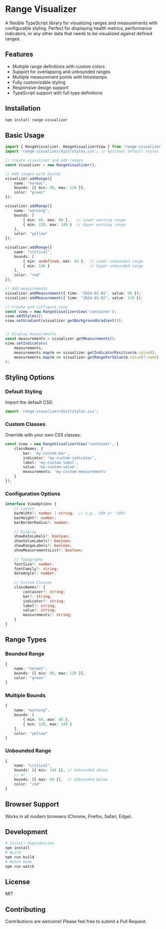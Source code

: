 # Range Visualizer

A flexible TypeScript library for visualizing ranges and measurements with configurable styling. Perfect for displaying health metrics, performance indicators, or any other data that needs to be visualized against defined ranges.

## Features

- Multiple range definitions with custom colors
- Support for overlapping and unbounded ranges
- Multiple measurement points with timestamps
- Fully customizable styling
- Responsive design support
- TypeScript support with full type definitions

## Installation

```bash
npm install range-visualizer
```

## Basic Usage

```typescript
import { RangeVisualizer, RangeVisualizerView } from 'range-visualizer';
import 'range-visualizer/dist/styles.css'; // Optional default styles

// Create visualizer and add ranges
const visualizer = new RangeVisualizer();

// Add ranges with bounds
visualizer.addRange({
    name: "normal",
    bounds: [{ min: 80, max: 120 }],
    color: "green"
});

visualizer.addRange({
    name: "warning",
    bounds: [
        { min: 60, max: 80 },   // Lower warning range
        { min: 120, max: 140 }  // Upper warning range
    ],
    color: "yellow"
});

visualizer.addRange({
    name: "critical",
    bounds: [
        { min: undefined, max: 60 },  // Lower unbounded range
        { min: 140 }                  // Upper unbounded range
    ],
    color: "red"
});

// Add measurements
visualizer.addMeasurement({ time: "2024-01-01", value: 90 });
visualizer.addMeasurement({ time: "2024-01-02", value: 110 });

// Create and configure view
const view = new RangeVisualizerView('container');
view.addStyles();
view.setGradient(visualizer.getBackgroundGradient());


// Display measurements
const measurements = visualizer.getMeasurements();
view.setIndicators(
    measurements,
    measurements.map(m => visualizer.getIndicatorPosition(m.value)),
    measurements.map(m => visualizer.getRangeForValue(m.value)?.name)
);
```

## Styling Options

### Default Styling
Import the default CSS:

```typescript
import 'range-visualizer/dist/styles.css';
```

### Custom Classes
Override with your own CSS classes:

```typescript
const view = new RangeVisualizerView('container', {
    classNames: {
        bar: 'my-custom-bar',
        indicator: 'my-custom-indicator',
        label: 'my-custom-label',
        value: 'my-custom-value',
        measurements: 'my-custom-measurements'
    }
});
```

### Configuration Options

```typescript
interface ViewOptions {
    // Layout
    barWidth?: number | string;  // e.g., 500 or '100%'
    barHeight?: number;
    barBorderRadius?: number;
    
    // Display
    showDateLabels?: boolean;
    showValueLabels?: boolean;
    showRangeLabels?: boolean;
    showMeasurementsList?: boolean;
    
    // Typography
    fontSize?: number;
    fontFamily?: string;
    dateAngle?: number;
    
    // Custom Classes
    classNames?: {
        container?: string;
        bar?: string;
        indicator?: string;
        label?: string;
        value?: string;
        measurements?: string;
    }
}
```

## Range Types

### Bounded Range

```typescript
{
    name: "normal",
    bounds: [{ min: 80, max: 120 }],
    color: "green"
}
```

### Multiple Bounds

```typescript
{
    name: "warning",
    bounds: [
        { min: 60, max: 80 },
        { min: 120, max: 140 }
    ],
    color: "yellow"
}
```

### Unbounded Range

```typescript
{
    name: "critical",
    bounds: [{ min: 140 }], // Unbounded above
    // or
    bounds: [{ max: 60 }],  // Unbounded below
    color: "red"
}
```

## Browser Support

Works in all modern browsers (Chrome, Firefox, Safari, Edge).

## Development

```bash
# Install dependencies
npm install
# Build
npm run build
# Watch mode
npm run watch
```

## License

MIT

## Contributing

Contributions are welcome! Please feel free to submit a Pull Request.
